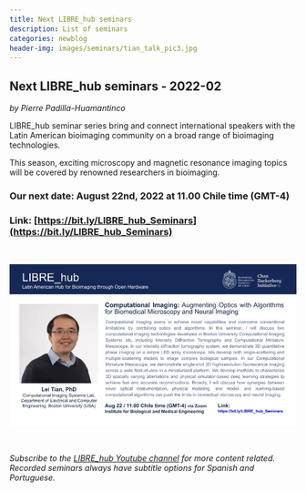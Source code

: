 ```yaml
---
title: Next LIBRE_hub seminars
description: List of seminars
categories: newblog
header-img: images/seminars/tian_talk_pic3.jpg
---
```


## Next LIBRE_hub seminars - 2022-02
*by Pierre Padilla-Huamantinco*

LIBRE_hub seminar series bring and connect international speakers with the Latin American bioimaging community on a broad range of bioimaging technologies.

This season, exciting microscopy and magnetic resonance imaging topics will be covered by renowned researchers in bioimaging.

### **Our next date:** August 22nd, 2022 at 11.00 Chile time (GMT-4)

### **Link:** [https://bit.ly/LIBRE_hub_Seminars](https://bit.ly/LIBRE_hub_Seminars)

<br>

![Alt text](images/seminars/tian_talk_pic2.jpg "Talk")

<br>

*Subscribe to the [LIBRE_hub Youtube channel](https://www.youtube.com/channel/UCKaffupDA8KKrDE0rd668Xw) for more content related. Recorded seminars always have subtitle options for Spanish and Portuguese.*
